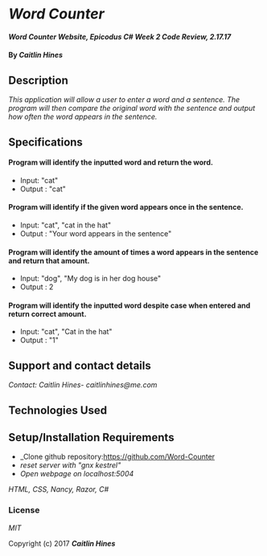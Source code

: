 # _Word Counter_

#### _Word Counter Website, Epicodus C# Week 2 Code Review, 2.17.17_

#### By _**Caitlin Hines**_

## Description

_This application will allow a user to enter a word and a sentence. The program will then compare the original word with the sentence and output how often the word appears in the sentence._

## Specifications

<!---
This spec will see if the program can recognize an inputted word and output it. It seems like the most simple response.
-->
#### Program will identify the inputted word and return the word.
* Input: "cat"
* Output : "cat"

<!---
After the program outputs a word, the next step is to see if it can identify it in a given sentence and return true or false.
-->
#### Program will identify if the given word appears once in the sentence.
* Input: "cat", "cat in the hat"
* Output : "Your word appears in the sentence"

<!---
Once it can identify if it occurs in the sentence, the next step is to see if it can count how many times it occurs
-->
#### Program will identify the amount of times a word appears in the sentence and return that amount.
* Input: "dog", "My dog is in her dog house"
* Output : 2

<!---
I chose this as my last spec because it is adding on to the counting method
-->
#### Program will identify the inputted word despite case when entered and return correct amount.
* Input: "cat", "Cat in the hat"
* Output : "1"

## Support and contact details

_Contact: Caitlin Hines- caitlinhines@me.com_

## Technologies Used

## Setup/Installation Requirements

* _Clone github repository:https://github.com/Word-Counter
* _reset server with "gnx kestrel"_
* _Open webpage on localhost:5004_

_HTML, CSS, Nancy, Razor, C#_

### License

*MIT*

Copyright (c) 2017 **_Caitlin Hines_**
